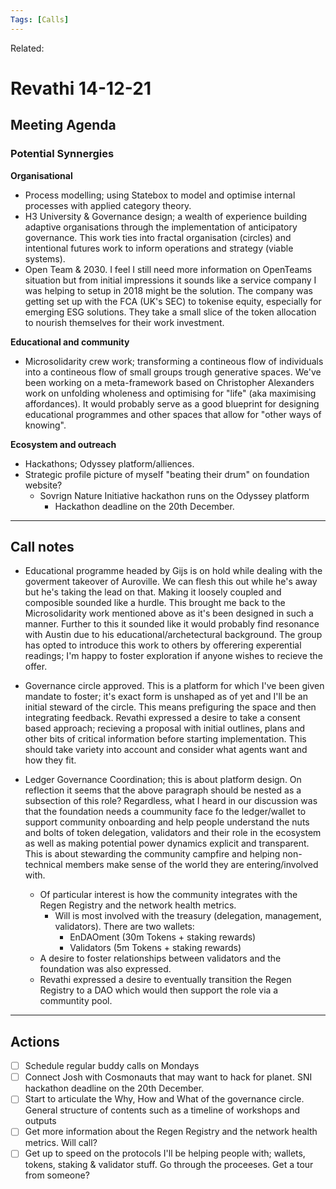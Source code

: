 ```yaml
---
Tags: [Calls]
---
```

Related:
# Revathi 14-12-21

## Meeting Agenda
### Potential Synnergies
**Organisational**
- Process modelling; using Statebox to model and optimise internal processes with applied category theory.
- H3 University & Governance design; a wealth of experience building adaptive organisations through the implementation of anticipatory governance. This work ties into fractal organisation (circles) and intentional futures work to inform operations and strategy (viable systems).
- Open Team & 2030. I feel I still need more information on OpenTeams situation but from initial impressions it sounds like a service company I was helping to setup in 2018 might be the solution. The company was getting set up with the FCA (UK's SEC) to tokenise equity, especially for emerging ESG solutions. They take a small slice of the token allocation to nourish themselves for their work investment.

**Educational and community**
- Microsolidarity crew work; transforming a contineous flow of individuals into a contineous flow of small groups trough generative spaces. We've been working on a meta-framework based on Christopher Alexanders work on unfolding wholeness and optimising for "life" (aka maximising affordances). It would probably serve as a good blueprint for designing educational programmes and other spaces that allow for "other ways of knowing". 

**Ecosystem and outreach**
- Hackathons; Odyssey platform/alliences. 
- Strategic profile picture of myself "beating their drum" on foundation website?
	- Sovrign Nature Initiative hackathon runs on the Odyssey platform
		- Hackathon deadline on the 20th December.
	
---
## Call notes
- Educational programme headed by Gijs is on hold while dealing with the goverment takeover of Auroville. We can flesh this out while he's away but he's taking the lead on that. Making it loosely coupled and composible sounded like a hurdle. This brought me back to the Microsolidarity work mentioned above as it's been designed in such a manner. Further to this it sounded like it would probably find resonance with Austin due to his educational/archetectural background. The group has opted to introduce this work to others by offerering experential readings; I'm happy to foster exploration if anyone wishes to recieve the offer.

- Governance circle approved. This is a platform for which I've been given mandate to foster; it's exact form is unshaped as of yet and I'll be an initial steward of the circle. This means prefiguring the space and then integrating feedback. Revathi expressed a desire to take a consent based approach; recieving a proposal with initial outlines, plans and other bits of critical information before starting implementation. This should take variety into account and consider what agents want and how they fit. 

- Ledger Governance Coordination; this is about platform design. On reflection it seems that the above paragraph should be nested as a subsection of this role? Regardless, what I heard in our discussion was that the foundation needs a coummunity face fo the ledger/wallet to support community onboarding and help people understand the nuts and bolts of token delegation, validators and their role in the ecosystem as well as making potential power dynamics explicit and transparent. This is about stewarding the community campfire and helping non-technical members make sense of the world they are entering/involved with. 
	- Of particular interest is how the community integrates with the Regen Registry and the network health metrics.
		- Will is most involved with the treasury (delegation, management, validators). There are two wallets: 
			- EnDAOment (30m Tokens + staking rewards)
			- Validators (5m Tokens + staking rewards)
	- A desire to foster relationships between validators and the foundation was also expressed. 
	- Revathi expressed a desire to eventually transition the Regen Registry to a DAO which would then support the role via a communtity pool. 

---
## Actions
- [ ] Schedule regular buddy calls on Mondays
- [ ] Connect Josh with Cosmonauts that may want to hack for planet. SNI hackathon deadline on the 20th December.
- [ ] Start to articulate the Why, How and What of the governance circle. General structure of contents such as a timeline of workshops and outputs 
- [ ] Get more information about the Regen Registry and the network health metrics. Will call?
- [ ] Get up to speed on the protocols I'll be helping people with; wallets, tokens, staking & validator stuff. Go through the proceeses. Get a tour from someone?